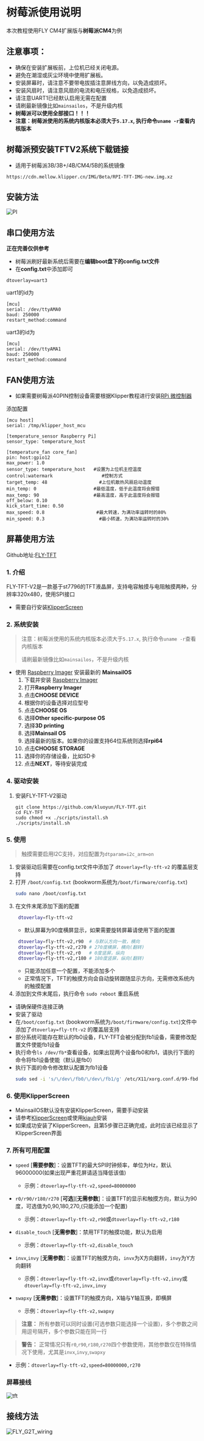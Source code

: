 # 树莓派使用说明

本次教程使用FLY CM4扩展版与**树莓派CM4**为例

## 注意事项：

* 确保在安装扩展板前，上位机已经关闭电源。
* 避免在潮湿或灰尘环境中使用扩展板。
* 安装屏幕时，请注意不要带电拔插注意屏线方向，以免造成损坏。
* 安装风扇时，请注意风扇的电流和电压规格，以免造成损坏。
* 请注意UART1已经默认启用无需在配置
* 请刷最新镜像比如`mainsailos`，不是升级内核
* **树莓派可以使用全部接口！！！**
* **注意：树莓派使用的系统内核版本必须大于`5.17.x`, 执行命令`uname -r`查看内核版本**

## 树莓派预安装TFTV2系统下载链接

* 适用于树莓派3B/3B+/4B/CM4/5B的系统镜像

```
https://cdn.mellow.klipper.cn/IMG/Beta/RPI-TFT-IMG-new.img.xz
```



## 安装方法

![PI](../../images/boards/fly_g2t/rpi.png)

## 串口使用方法

**正在完善仅供参考**

* 树莓派刷好最新系统后需要在**编辑boot盘下的config.txt文件**
* 在**config.txt**中添加即可

```
dtoverlay=uart3
```

uart1的id为

```
[mcu] 
serial: /dev/ttyAMA0
baud: 250000
restart_method:command
```

uart3的id为

```
[mcu] 
serial: /dev/ttyAMA1
baud: 250000
restart_method:command
```

## FAN使用方法

* 如果需要树莓派40PIN控制设备需要根据Klipper教程进行安装[RPi 微控制器](https://www.klipper3d.org/zh/RPi_microcontroller.html?h=rpi)

添加配置

```
[mcu host]       
serial: /tmp/klipper_host_mcu 

[temperature_sensor Raspberry Pi]
sensor_type: temperature_host

[temperature_fan core_fan] 
pin: host:gpio12
max_power: 1.0
sensor_type: temperature_host   #设置为上位机主控温度
control:watermark                  #控制方式
target_temp: 48                   #上位机散热风扇启动温度
min_temp: 0                     #最低温度，低于此温度将会报错
max_temp: 90                    #最高温度，高于此温度将会报错
off_below: 0.10
kick_start_time: 0.50
max_speed: 0.8                   #最大转速，为满功率运转时的80%
min_speed: 0.3                    #最小转速，为满功率运转时的30%
```

## 屏幕使用方法

Github地址:[FLY-TFT](https://github.com/kluoyun/FLY-TFT)


### 1. 介绍

FLY-TFT-V2是一款基于st7796的TFT液晶屏，支持电容触摸与电阻触摸两种，分辨率320x480，使用SPI接口

* 需要自行安装[KlipperScreen](https://klipperscreen.readthedocs.io/en/latest/Installation/)

### 2. 系统安装

> 注意：树莓派使用的系统内核版本必须大于`5.17.x`, 执行命令`uname -r`查看内核版本
>
> 请刷最新镜像比如`mainsailos`，不是升级内核

* 使用 [Raspberry Imager](https://www.raspberrypi.com/software/) 安装最新的 **MainsailOS**
    1. 下载并安装 [Raspberry Imager](https://www.raspberrypi.com/software/) 
    2. 打开**Raspberry Imager**
    3. 点击**CHOOSE DEVICE**
    4. 根据你的设备选择对应型号
    5. 点击**CHOOSE OS**
    6. 选择**Other specific-purpose OS**
    7. 选择**3D printing**
    8. 选择**Mainsail OS**
    9. 选择最新的版本。如果你的设置支持64位系统则选择**rpi64**
    10. 点击**CHOOSE STORAGE**
    11. 选择你的存储设备，比如SD卡
    12. 点击**NEXT**，等待安装完成

### 4. 驱动安装

1. 安装FLY-TFT-V2驱动
   
    ```
    git clone https://github.com/kluoyun/FLY-TFT.git
    cd FLY-TFT
    sudo chmod +x ./scripts/install.sh
    ./scripts/install.sh
    ```
    
    

### 5. 使用

> 触摸需要启用I2C支持，对应配置为`dtparam=i2c_arm=on`

1. 安装驱动后需要在config.txt文件中添加了 `dtoverlay=fly-tft-v2` 的覆盖层支持
2. 打开 `/boot/config.txt` (bookworm系统为`/boot/firmware/config.txt`)
    ```bash
    sudo nano /boot/config.txt
    ```
3. 在文件末尾添加下面的配置
   ```bash
    dtoverlay=fly-tft-v2
   ```
   * 默认屏幕为90度横屏显示，如果需要旋转屏幕请使用下面的配置
   ```bash
    dtoverlay=fly-tft-v2,r90  # 与默认方向一致，横向
    dtoverlay=fly-tft-v2,r270 # 270度横屏，横向(翻转)
    dtoverlay=fly-tft-v2,r0   # 0度竖屏，纵向
    dtoverlay=fly-tft-v2,r180 # 180度竖屏，纵向(翻转)
   ```
    * 只能添加任意一个配置，不能添加多个
    * 正常情况下，TFT的触摸方向会自动旋转跟随显示方向，无需修改系统内的触摸配置
4. 添加到文件末尾后，执行命令 `sudo reboot` 重启系统

* 请确保硬件连接正确
* 安装了驱动
* 在`/boot/config.txt` (bookworm系统为`/boot/firmware/config.txt`)文件中添加了`dtoverlay=fly-tft-v2` 的覆盖层支持
* 部分系统可能存在默认的fb0设备，FLY-TFT会被分配到fb1设备，需要修改配置文件使能fb1设备
* 执行命令`ls /dev/fb*`查看设备，如果出现两个设备fb0和fb1，请执行下面的命令将fb1设备使能（默认是fb0）
* 执行下面的命令修改默认配置为fb1设备
    ```bash
    sudo sed -i 's/\/dev\/fb0/\/dev\/fb1/g' /etc/X11/xorg.conf.d/99-fbdev.conf
    ```

### 6. 使用KlipperScreen

* MainsailOS默认没有安装KlipperScreen，需要手动安装
* 请参考[KlipperScreen](https://github.com/KlipperScreen/KlipperScreen)或使用[kiauh](https://github.com/dw-0/kiauh)安装
* 如果成功安装了KlipperScreen，且第5步骤已正确完成，此时应该已经显示了KlipperScreen界面

### 7. 所有可用配置

* `speed` [**需要参数**]：设置TFT的最大SPI时钟频率，单位为Hz，默认96000000(如果出现严重花屏请适当降低该值)
  * 示例：`dtoverlay=fly-tft-v2,speed=80000000` 

* `r0/r90/r180/r270` [**可选**][**无需参数**]：设置TFT的显示和触摸方向，默认为90度，可选值为0,90,180,270,(只能添加一个配置)
  * 示例：`dtoverlay=fly-tft-v2,r90`或`dtoverlay=fly-tft-v2,r180`

* `disable_touch` [**无需参数**]：禁用TFT的触摸功能，默认为启用
  * 示例：`dtoverlay=fly-tft-v2,disable_touch`

* `invx`,`invy` [**无需参数**]：设置TFT的触摸方向，`invx`为X方向翻转，`invy`为Y方向翻转
  * 示例：`dtoverlay=fly-tft-v2,invx`或`dtoverlay=fly-tft-v2,invy`或`dtoverlay=fly-tft-v2,invx,invy`

* `swapxy` [**无需参数**]：设置TFT的触摸方向，X轴与Y轴互换，即横屏
    * 示例：`dtoverlay=fly-tft-v2,swapxy`

> **注意：** 所有参数可以同时设置(可选参数只能选择一个设置)，多个参数之间用逗号隔开，多个参数只能在同一行

> **警告：** 正常情况只有`r0`,`r90`,`r180`,`r270`四个参数使用，其他参数仅在特殊情况下使用，尤其是`invx`,`invy`,`swapxy`
* 示例：`dtoverlay=fly-tft-v2,speed=80000000,r270`

### 屏幕接线

![tft](../../images/boards/fly_g2t/TFTV2.png)

## 接线方法

![FLY_G2T_wiring](../../images/boards/fly_g2t/FLY_G2T_wiring.png)
